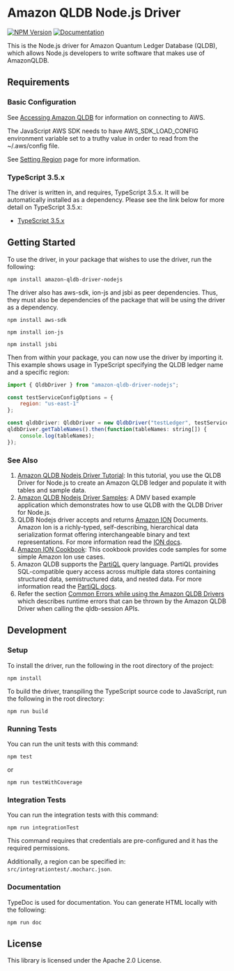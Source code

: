 # Amazon QLDB Node.js Driver

[![NPM Version](https://img.shields.io/badge/npm-v2.0.0--rc.1-green)](https://www.npmjs.com/package/amazon-qldb-driver-nodejs)  [![Documentation](https://img.shields.io/badge/docs-api-green.svg)](https://docs.aws.amazon.com/qldb/latest/developerguide/getting-started.nodejs.html)

This is the Node.js driver for Amazon Quantum Ledger Database (QLDB), which allows Node.js developers to write software that makes use of AmazonQLDB.

## Requirements

### Basic Configuration

See [Accessing Amazon QLDB](https://docs.aws.amazon.com/qldb/latest/developerguide/accessing.html) for information on connecting to AWS.

The JavaScript AWS SDK needs to have AWS_SDK_LOAD_CONFIG environment variable set to a truthy value in order to read
from the ~/.aws/config file.

See [Setting Region](https://docs.aws.amazon.com/sdk-for-javascript/v2/developer-guide/setting-region.html) page for more information.

### TypeScript 3.5.x

The driver is written in, and requires, TypeScript 3.5.x. It will be automatically installed as a dependency. 
Please see the link below for more detail on TypeScript 3.5.x:

* [TypeScript 3.5.x](https://www.npmjs.com/package/typescript)



## Getting Started

To use the driver, in your package that wishes to use the driver, run the following:

```npm install amazon-qldb-driver-nodejs```

The driver also has aws-sdk, ion-js and jsbi as peer dependencies. Thus, they must also be dependencies of the package that will be using the driver as a dependency.

```npm install aws-sdk```

```npm install ion-js```

```npm install jsbi```

Then from within your package, you can now use the driver by importing it. This example shows usage in TypeScript specifying the QLDB ledger name and a specific region:

```javascript
import { QldbDriver } from "amazon-qldb-driver-nodejs";

const testServiceConfigOptions = {
    region: "us-east-1"
};

const qldbDriver: QldbDriver = new QldbDriver("testLedger", testServiceConfigOptions);
qldbDriver.getTableNames().then(function(tableNames: string[]) {
    console.log(tableNames);
});
```

### See Also

1. [Amazon QLDB Nodejs Driver Tutorial](https://docs.aws.amazon.com/qldb/latest/developerguide/getting-started.nodejs.html): In this tutorial, you use the QLDB Driver for Node.js to create an Amazon QLDB ledger and populate it with tables and sample data.
2. [Amazon QLDB Nodejs Driver Samples](https://github.com/aws-samples/amazon-qldb-dmv-sample-nodejs): A DMV based example application which demonstrates how to use QLDB with the QLDB Driver for Node.js.
3. QLDB Nodejs driver accepts and returns [Amazon ION](http://amzn.github.io/ion-docs/) Documents. Amazon Ion is a richly-typed, self-describing, hierarchical data serialization format offering interchangeable binary and text representations. For more information read the [ION docs](http://amzn.github.io/ion-docs/docs.html).
4. [Amazon ION Cookbook](http://amzn.github.io/ion-docs/guides/cookbook.html): This cookbook provides code samples for some simple Amazon Ion use cases.
5. Amazon QLDB supports the [PartiQL](https://partiql.org/) query language. PartiQL provides SQL-compatible query access across multiple data stores containing structured data, semistructured data, and nested data. For more information read the [PartiQL docs](https://partiql.org/docs.html).
6. Refer the section [Common Errors while using the Amazon QLDB Drivers](https://docs.aws.amazon.com/qldb/latest/developerguide/driver-errors.html) which describes runtime errors that can be thrown by the Amazon QLDB Driver when calling the qldb-session APIs.


## Development

### Setup

To install the driver, run the following in the root directory of the project:

```npm install```

To build the driver, transpiling the TypeScript source code to JavaScript, run the following in the root directory:

```npm run build```

### Running Tests

You can run the unit tests with this command:

```npm test```

or

```npm run testWithCoverage```

### Integration Tests

You can run the integration tests with this command:

```npm run integrationTest```

This command requires that credentials are pre-configured and it has the required permissions.

Additionally, a region can be specified in: `src/integrationtest/.mocharc.json`.

### Documentation 

TypeDoc is used for documentation. You can generate HTML locally with the following:

```npm run doc```

## License

This library is licensed under the Apache 2.0 License.
